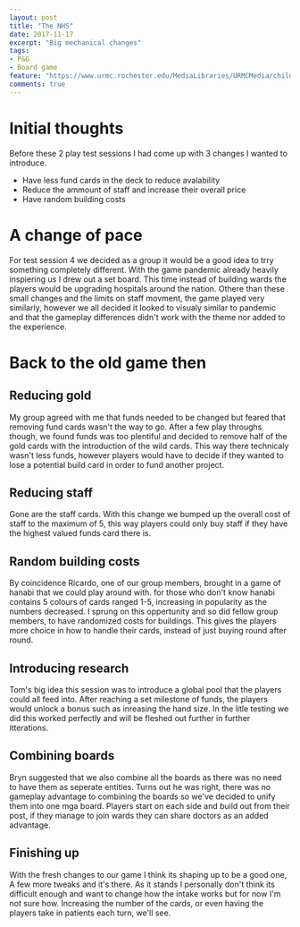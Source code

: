 ```yaml
---
layout: post
title: "The NHS"
date: 2017-11-17
excerpt: "Big mechanical changes"
tags:
- P&G
- Board game
feature: "https://www.urmc.rochester.edu/MediaLibraries/URMCMedia/childrens-hospital/giving/images/gch-slider/giving-2016-phaseii.jpg"
comments: true
---
```

# Initial thoughts
Before these 2 play test sessions I had come up with 3 changes I wanted to introduce. 
- Have less fund cards in the deck to reduce avalability
- Reduce the ammount of staff and increase their overall price
- Have random building costs

# A change of pace
For test session 4 we decided as a group it would be a good idea to trry something completely different. With the game pandemic already heavily inspiering us I drew out a set board. This time instead of building wards the players would be upgrading hospitals around the nation. Othere than these small changes and the limits on staff movment, the game played very similarly, however we all decided it looked to visualy similar to pandemic and that the gameplay differences didn't work with the theme nor added to the experience.

# Back to the old game then
## Reducing gold
My group agreed with me that funds needed to be changed but feared that removing fund cards wasn't the way to go. After a few play throughs though, we found funds was too plentiful and decided to remove half of the gold cards with the introduction of the wild cards. This way there technicaly wasn't less funds, however players would have to decide if they wanted to lose a potential build card in order to fund another project.
## Reducing staff
Gone are the staff cards. With this change we bumped up the overall cost of staff to the maximum of 5, this way players could only buy staff if they have the highest valued funds card there is. 
## Random building costs
By coincidence Ricardo, one of our group members, brought in a game of hanabi that we could play around with. for those who don't know hanabi contains 5 colours of cards ranged 1-5, increasing in popularity as the numbers decreased. I sprung on this oppertunity and so did fellow group members, to have randomized costs for buildings. This gives the players more choice in how to handle their cards, instead of just buying round after round.
## Introducing research
Tom's big idea this session was to introduce a global pool that the players could all feed into. After reaching a set milestone of funds, the players would unlock a bonus such as inreasing the hand size. In the litle testing we did this worked perfectly and will be fleshed out further in further itterations.
## Combining boards
Bryn suggested that we also combine all the boards as there was no need to have them as seperate entities. Turns out he was right, there was no gameplay advantage to combining the boards so we've decided to unify them into one mga board. Players start on each side and build out from their post, if they manage to join wards they can share doctors as an added advantage.

## Finishing up
With the fresh changes to our game I think its shaping up to be a good one, A few more tweaks and it's there. As it stands I personally don't think its difficult enough and want to change how the intake works but for now I'm not sure how. Increasing the number of the cards, or even having the players take in patients each turn, we'll see.

